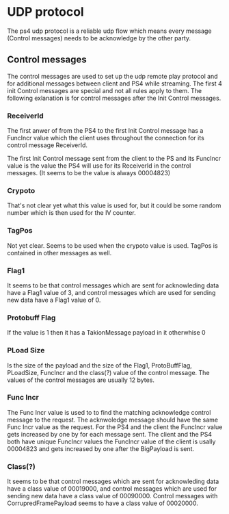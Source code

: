 # UDP protocol

The ps4 udp protocol is a reliable udp flow which means every message (Control messages) needs to be acknowledge by the other party.

## Control messages

The control messages are used to set up the udp remote play protocol and for additional messages between client and PS4 while streaming. The first 4 init Control messages are special and not all rules apply to them. The following exlanation is for control messages after the Init Control messages.

### ReceiverId

The first anwer of from the PS4 to the first Init Control message has a FuncIncr value which the client uses throughout the connection for its control message ReceiverId.

The first Init Control message sent from the client to the PS and its FuncIncr value is the value the PS4 will use for its ReceiverId in the control messages. (It seems to be the value is always 00004823)

### Crypoto

That's not clear yet what this value is used for, but it could be some random number which is then used for the IV counter.

### TagPos

Not yet clear. Seems to be used when the crypoto value is used. TagPos is contained in other messages as well.

### Flag1

It seems to be that control messages which are sent for acknowleding data have a Flag1 value of 3, and control messages which are used for sending new data have a Flag1 value of 0.

### Protobuff Flag
If the value is 1 then it has a TakionMessage payload in it otherwhise 0

### PLoad Size

Is the size of the payload and the size of the Flag1, ProtoBuffFlag, PLoadSize, FuncIncr and the class(?) value of the control message. The values of the control messages are usually 12 bytes.

### Func Incr

The Func Incr value is used to to find the matching acknowledge control message to the request. The acknwoledge message should have the same Func Incr value as the request. For the PS4 and the client the FuncIncr value gets increased by one by for each message sent. The client and the PS4 both have unique FuncIncr values the FuncIncr value of the client is usally 00004823 and gets increased by one after the BigPayload is sent.

### Class(?)

It seems to be that control messages which are sent for acknowleding data have a class value of 00019000, and control messages which are used for sending new data have a class value of 00090000.
Control messages with CorrupredFramePayload seems to have a class value of 00020000.